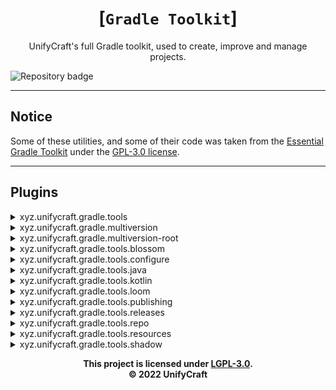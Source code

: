 <div align="center">

# [`Gradle Toolkit`]
UnifyCraft's full Gradle toolkit, used
to create, improve and manage projects.

</div>

![Repository badge](https://maven.unifycraft.xyz/api/badge/latest/releases/xyz/unifycraft/gradle/gradle-toolkit?color=912fed&name=Gradle+Toolkit)

---

## Notice
Some of these utilities, and some
of their code was taken from the
[Essential Gradle Toolkit][egt] under
the [GPL-3.0 license][gpl3].

---

## Plugins
<details>
    <summary>xyz.unifycraft.gradle.tools</summary>

Applies various utilities to your Gradle
project. This includes all plugins bundled
inside the toolkit aside from the multi-version
utilities. These plugins will be automatically
configured to suit your needs.
</details>

<details>
    <summary>xyz.unifycraft.gradle.multiversion</summary>

Sets up the preprocessor and Architectury Loom
plugins to support multi-versioning. This
is best used along with `xyz.unifycraft.gradle.tools` or
`xyz.unifycraft.gradle.tools.loom`.
</details>

<details>
    <summary>xyz.unifycraft.gradle.multiversion-root</summary>

Applies the root preprocessor plugin and
ensures you're using the correct Java
version for Architectury Loom.
</details>

<details>
    <summary>xyz.unifycraft.gradle.tools.blossom</summary>

Automatically configures the Blossom
Gradle plugin, which replaces text
in your code when compiling with
specified tokens. This will automatically
configure tokens to replace text in
your code with your mod's data.

`@MC_VERSION@`: The Minecraft version you are building for.\
`@MOD_LOADER@`: The mod loader you are building for.\
`@MOD_NAME@`: The name of your mod.\
`@MOD_VERSION@`: The version of your mod.\
`@MOD_ID@`: Your mod's mod ID.
</details>

<details>
    <summary>xyz.unifycraft.gradle.tools.configure</summary>

Automatically configures your Gradle
project according to the mod metadata
you have provided in your properties
file. This is useful along with other
utilities which utilize this mod
metadata to improve their functionality.

```properties
mod.name=ExampleMod
mod.id=examplemod
mod.version=1.0.0
mod.group=com.example
```
</details>

<details>
    <summary>xyz.unifycraft.gradle.tools.java</summary>

Sets up your project's Java version
and encoding options for optimal
builds and compatibility.
</details>

<details>
    <summary>xyz.unifycraft.gradle.tools.kotlin</summary>

Sets up your project's Kotlin
version and encoding options for
optimal builds and compatibility.
</details>

<details>
    <summary>xyz.unifycraft.gradle.tools.loom</summary>

Automatically sets up Architectury
Loom and provides helpful utilities to
better manage your project.

This plugin will automatically configure
the `minecraft`, `mappings`, `forge` and
Fabric loader configurations depending on
data you provide in your properties file
under the minecraft namespace.

```properties
minecraft.version=1.12.2
# loom.platform automatically configures minecraft.loader
loom.platform=forge
```
</details>

<details>
    <summary>xyz.unifycraft.gradle.tools.publishing</summary>

Automatically configures Maven Publishing
to conform and adapt with Architectury Loom
and `xyz.unifycraft.gradle.tools.shadow`.
</details>

<details>
    <summary>xyz.unifycraft.gradle.tools.releases</summary>

Configures multiple Gradle plugins to
aide you in managing your project's
releases and automate releasing to
Modrinth, Curseforge and Github.
</details>

<details>
    <summary>xyz.unifycraft.gradle.tools.repo</summary>

Sets repositories commonly used for
modding in your project.
</details>

<details>
    <summary>xyz.unifycraft.gradle.tools.resources</summary>

Automatically configures resource
processing with common replacements.

`${mod_version}`: The version of your mod.\
`${mod_id}`: Your mod's mod ID.\
`${mod_name}`: The name of your mod.\
`${mc_version}`: The current Minecraft version.\
`${format_mc_version}`: The current Minecraft version conformed to a padded integer.\
`${java_version}`: The current Java version, conformed to "JAVA_8", "JAVA_16" and "JAVA_17".
</details>

<details>
    <summary>xyz.unifycraft.gradle.tools.shadow</summary>

Sets up a custom version of Shadow which
works with Architectury Loom, as the default
version does not work as it does not remap the
resulting JAR.
</details>

<div align="center">

**This project is licensed under [LGPL-3.0][lgpl3].**\
**&copy; 2022 UnifyCraft**

</div>

[egt]: https://github.com/EssentialGG/essential-gradle-toolkit
[gpl3]: https://www.gnu.org/licenses/gpl-3.0.en.html
[lgpl3]: https://www.gnu.org/licenses/lgpl-3.0.en.html
